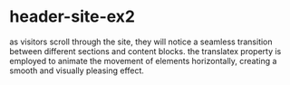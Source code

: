 # header-site-ex2
as visitors scroll through the site, they will notice a seamless transition between different sections and content blocks. the translatex property is employed to animate the movement of elements horizontally, creating a smooth and visually pleasing effect.
